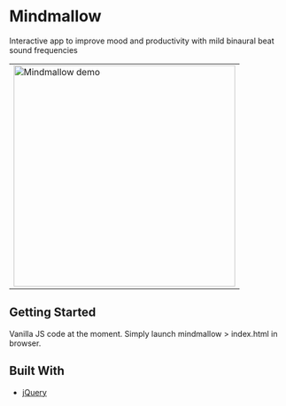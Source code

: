 # Mindmallow

Interactive app to improve mood and productivity with mild binaural beat sound frequencies

<table><tr><td>
<img src="http://zillberrycom.fatcow.com/mindmallow/mind-mallow-demo.gif" width="400" alt="Mindmallow demo">
</td></tr></table>

## Getting Started

Vanilla JS code at the moment. Simply launch mindmallow > index.html in browser.

## Built With

* [jQuery](https://github.com/jquery/jquery)
